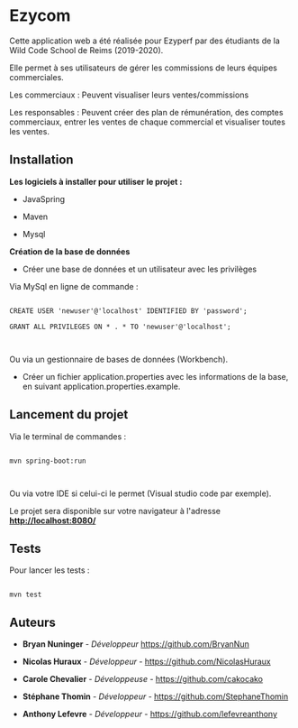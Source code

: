 # Ezycom

  

Cette application web a été réalisée pour Ezyperf par des étudiants de la Wild Code School de Reims (2019-2020).

  

Elle permet à ses utilisateurs de gérer les commissions de leurs équipes commerciales.

Les commerciaux : Peuvent visualiser leurs ventes/commissions

Les responsables : Peuvent créer des plan de rémunération, des comptes commerciaux, entrer les ventes de chaque commercial et visualiser toutes les ventes.

  

## Installation

  

**Les logiciels à installer pour utiliser le projet :**

* JavaSpring

* Maven

* Mysql

  

**Création de la base de données**

- Créer une base de données et un utilisateur avec les privilèges

  

Via MySql en ligne de commande :

  

```

CREATE USER 'newuser'@'localhost' IDENTIFIED BY 'password';

GRANT ALL PRIVILEGES ON * . * TO 'newuser'@'localhost';

  

```

  

Ou via un gestionnaire de bases de données (Workbench).

  

- Créer un fichier application.properties avec les informations de la base, en suivant application.properties.example.

  

## Lancement du projet

  

Via le terminal de commandes :

  

```

mvn spring-boot:run

  

```

  

Ou via votre IDE si celui-ci le permet (Visual studio code par exemple).

  

Le projet sera disponible sur votre navigateur à l'adresse **[http://localhost:8080/](http://localhost:8080/)**

  

## [](https://github.com/WildCodeSchool/reims-1018-java-ezyperf#tests)Tests

  

Pour lancer les tests :

  

```

mvn test

```

## Auteurs

  

-  **Bryan Nuninger** - _Développeur_ https://github.com/BryanNun

-  **Nicolas Huraux** - _Développeur_ - https://github.com/NicolasHuraux

-  **Carole Chevalier** - _Développeuse_ - https://github.com/cakocako

-  **Stéphane Thomin** - _Développeur_ - https://github.com/StephaneThomin

-  **Anthony Lefevre** - _Développeur_ - https://github.com/lefevreanthony